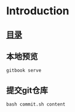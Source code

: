 # Introduction

## [目录](README.md)

## 本地预览
```
gitbook serve
```

## 提交git仓库
```
bash commit.sh content
```

